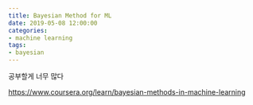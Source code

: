 ```yaml
---
title: Bayesian Method for ML
date: 2019-05-08 12:00:00
categories:
- machine learning
tags:
- bayesian
---
```


공부할게 너무 많다

https://www.coursera.org/learn/bayesian-methods-in-machine-learning
